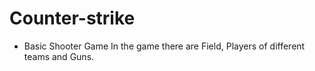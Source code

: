 # Counter-strike
* Basic Shooter Game
In the game there are Field, Players of different teams and Guns.
